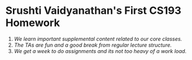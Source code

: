 # Srushti Vaidyanathan's First CS193 Homework
1. _We learn important supplemental content related to our core classes._
2. _The TAs are fun and a good break from regular lecture structure._
3. _We get a week to do assignments and its not too heavy of a work load._

